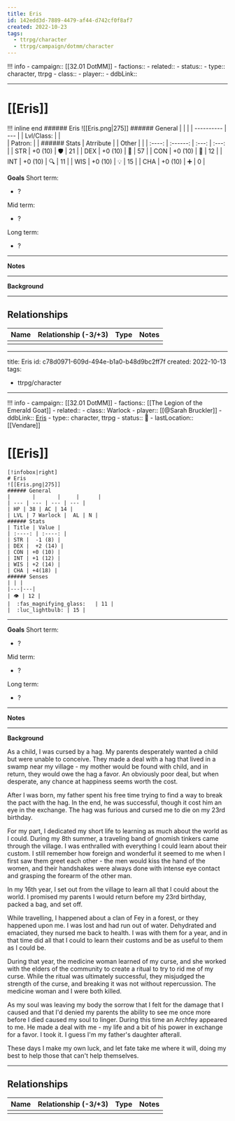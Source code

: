 ```yaml
---
title: Eris
id: 142edd3d-7889-4479-af44-d742cf0f8af7
created: 2022-10-23
tags:
  - ttrpg/character
  - ttrpg/campaign/dotmm/character
---
```



!!! info
    - campaign:: [[32.01 DotMM]]
    - factions:: 
    - related:: 
    - status:: 
    - type:: character, ttrpg
    - class:: 
    - player:: 
    - ddbLink:: 

---

# [[Eris]]

!!! inline end
    ###### Eris
    ![[Eris.png|275]]
    ###### General
    |            |     | 
    | ---------- | --- | 
    | Lvl/Class: |     |  
    | Patron:    |     | 
    ###### Stats
    | Atrribute |       | Other |       |
    | :----: | :------: | :---: | :---: |
    | STR    | +0 (10)  | 🛡️   | 21    |
    | DEX    | +0 (10)  | 💖   | 57    |
    | CON    | +0 (10)  | 👀   | 12    |
    | INT    | +0 (10)  | 🔍   | 11    |
    | WIS    | +0 (10)  | 💡   | 15    |
    | CHA    | +0 (10)  | ➕   | 0     |


**Goals**
Short term:
 - ?

Mid term:
- ?

Long term:
- ?
---
**Notes**

---
**Background**

---

## Relationships

| Name    | Relationship (-3/+3) | Type | Notes  |
| ------- | :------------------: | ---- | ------ |
|         |                      |      |        |  









---
title: Eris
id: c78d0971-609d-494e-b1a0-b48d9bc2ff7f
created: 2022-10-13
tags:
  - ttrpg/character
---


!!! info
    - campaign:: [[32.01 DotMM]]
    - factions:: [[The Legion of the Emerald Goat]]
    - related:: 
    - class:: Warlock
    - player:: [[@Sarah Bruckler]]
    - ddbLink:: [Eris](https://www.dndbeyond.com/characters/79998999)
    - type:: character, ttrpg
    - status:: 💓
    - lastLocation:: [[Vendare]]

# [[Eris]]

    [!infobox|right]
    # Eris
    ![[Eris.png|275]]
    ###### General
    |       |       |     |      |
    | --- | --- | --- | --- |
    | HP | 38 | AC | 14 |
    | LVL | 7 Warlock |  AL | N | 
    ###### Stats
    | Title | Value |
    | :----: | :----: |
    | STR |  -1 (8) |
    | DEX |  +2 (14) |
    | CON | +0 (10) |
    | INT | +1 (12) |
    | WIS | +2 (14) |
    | CHA | +4(18) |
    ###### Senses
    | | |
    |---|---|
    | 👁️ | 12 |
    |  :fas_magnifying_glass:   | 11 |
    |  :luc_lightbulb: | 15 |

---
**Goals**
Short term:
 - ?

Mid term:
- ?

Long term:
- ?
---
**Notes**

---
**Background**

As a child, I was cursed by a hag. My parents desperately wanted a child but were unable to conceive. They made a deal with a hag that lived in a swamp near my village - my mother would be found with child, and in return, they would owe the hag a favor. An obviously poor deal, but when desperate, any chance at happiness seems worth the cost. 

After I was born, my father spent his free time trying to find a way to break the pact with the hag. In the end, he was successful, though it cost him an eye in the exchange. The hag was furious and cursed me to die on my 23rd birthday. 

For my part, I dedicated my short life to learning as much about the world as I could. During my 8th summer, a traveling band of gnomish tinkers came through the village. I was enthralled with everything I could learn about their custom. I still remember how foreign and wonderful it seemed to me when I first saw them greet each other - the men would kiss the hand of the women, and their handshakes were always done with intense eye contact and grasping the forearm of the other man. 

In my 16th year, I set out from the village to learn all that I could about the world. I promised my parents I would return before my 23rd birthday, packed a bag, and set off. 

While travelling, I happened about a clan of Fey in a forest, or they happened upon me. I was lost and had run out of water. Dehydrated and emaciated, they nursed me back to health. I was with them for a year, and in that time did all that I could to learn their customs and be as useful to them as I could be. 

During that year, the medicine woman learned of my curse, and she worked with the elders of the community to create a ritual to try to rid me of my curse. While the ritual was ultimately successful, they misjudged the strength of the curse, and breaking it was not without repercussion. The medicine woman and I were both killed. 

As my soul was leaving my body the sorrow that I felt for the damage that I caused and that I'd denied my parents the ability to see me once more before I died caused my soul to linger. During this time an Archfey appeared to me. He made a deal with me - my life and a bit of his power in exchange for a favor. I took it. I guess I'm my father's daughter afterall. 

These days I make my own luck, and let fate take me where it will, doing my best to help those that can't help themselves.

---

## Relationships

| Name    | Relationship (-3/+3) | Type | Notes  |
| ------- | :------------------: | ---- | ------ |
|         |                      |      |        |  

